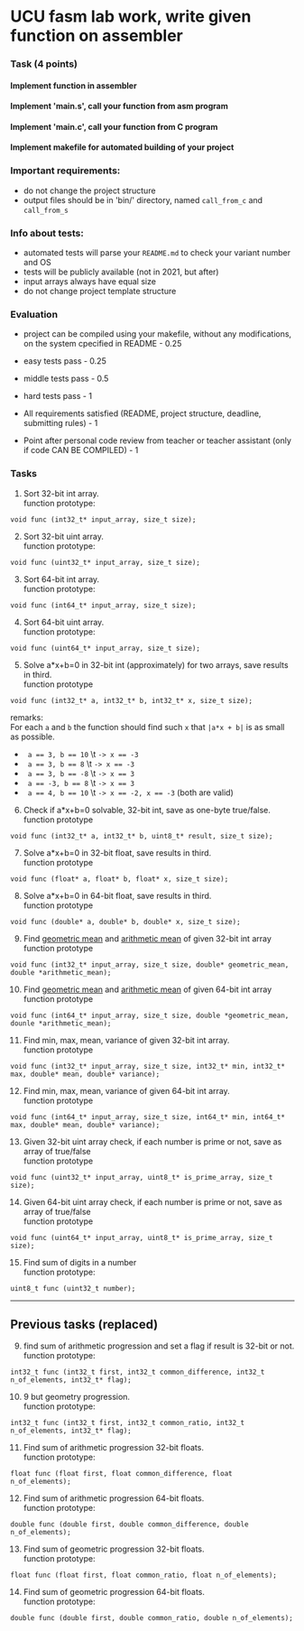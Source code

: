 # UCU fasm lab work, write given function on assembler

### Task (4 points)
#### Implement function in assembler
#### Implement 'main.s', call your function from asm program
#### Implement 'main.c', call your function from C program
#### Implement makefile for automated building of your project
### Important requirements:
- do not change the project structure
- output files should be in 'bin/' directory, named `call_from_c` and `call_from_s`
### Info about tests:
- automated tests will parse your `README.md` to check your variant number and OS
- tests will be publicly available (not in 2021, but after)
- input arrays always have equal size
- do not change project template structure
### Evaluation
- project can be compiled using your makefile, without any modifications, on the system cpecified in README - 0.25
- easy tests pass - 0.25
- middle tests pass - 0.5
- hard tests pass - 1

- All requirements satisfied (README, project structure, deadline, submitting rules) - 1
- Point after personal code review from teacher or teacher assistant (only if code CAN BE COMPILED) - 1

### Tasks

1. Sort 32-bit int array.<br>
function prototype:
```
void func (int32_t* input_array, size_t size);
```
2. Sort 32-bit uint array.<br>
function prototype: 
```
void func (uint32_t* input_array, size_t size);
```
3. Sort 64-bit int array.<br>
function prototype:
```
void func (int64_t* input_array, size_t size);
```
4. Sort 64-bit uint array.<br>
function prototype:
```
void func (uint64_t* input_array, size_t size);
```
5. Solve a\*x+b=0 in 32-bit int (approximately) for two arrays, save results in third.<br>
function prototype
```
void func (int32_t* a, int32_t* b, int32_t* x, size_t size);
```
remarks:<br>
For each `a` and `b` the function should find such `x` that `|a*x + b|` is as small as possible.<br>
* ` a == 3, b == 10` \t `-> x == -3`
* ` a == 3, b == 8` \t `-> x == -3`
* ` a == 3, b == -8` \t `-> x == 3`
* ` a == -3, b == 8` \t `-> x == 3`
* ` a == 4, b == 10` \t `-> x == -2, x == -3` (both are valid)

6. Check if a\*x+b=0 solvable, 32-bit int, save as one-byte true/false.<br>
function prototype
```
void func (int32_t* a, int32_t* b, uint8_t* result, size_t size);
```
7. Solve a\*x+b=0 in 32-bit float, save results in third.<br>
function prototype
```
void func (float* a, float* b, float* x, size_t size);
```
8. Solve a\*x+b=0 in 64-bit float, save results in third.<br>
function prototype
```
void func (double* a, double* b, double* x, size_t size);
```
9. Find [geometric mean](https://en.wikipedia.org/wiki/Geometric_mean) and [arithmetic mean](https://en.wikipedia.org/wiki/arithmetic_mean) of given 32-bit int array<br>
function prototype
```
void func (int32_t* input_array, size_t size, double* geometric_mean, double *arithmetic_mean);
```
10. Find [geometric mean](https://en.wikipedia.org/wiki/Geometric_mean) and [arithmetic mean](https://en.wikipedia.org/wiki/arithmetic_mean) of given 64-bit int array <br>
function prototype
```
void func (int64_t* input_array, size_t size, double *geometric_mean, dounle *arithmetic_mean);
```
11. Find min, max, mean, variance of given 32-bit int array.<br>
function prototype 
```
void func (int32_t* input_array, size_t size, int32_t* min, int32_t* max, double* mean, double* variance);
```
12. Find min, max, mean, variance of given 64-bit int array.<br>
function prototype
```
void func (int64_t* input_array, size_t size, int64_t* min, int64_t* max, double* mean, double* variance);
```
13. Given 32-bit uint array check, if each number is prime or not, save as array of true/false<br>
function prototype
```
void func (uint32_t* input_array, uint8_t* is_prime_array, size_t size);
```
14. Given 64-bit uint array check, if each number is prime or not, save as array of true/false<br>
function prototype
```
void func (uint64_t* input_array, uint8_t* is_prime_array, size_t size);
```
15. Find sum of digits in a number <br>
function prototype:
```
uint8_t func (uint32_t number);
```

---
## Previous tasks (replaced)

9. find sum of arithmetic progression and set a flag if result is 32-bit or not.<br>
function prototype:
```
int32_t func (int32_t first, int32_t common_difference, int32_t n_of_elements, int32_t* flag);
```
10. 9 but geometry progression.<br>
function prototype:
```
int32_t func (int32_t first, int32_t common_ratio, int32_t n_of_elements, int32_t* flag);
```
11. Find sum of arithmetic progression 32-bit floats.<br>
function prototype:
```
float func (float first, float common_difference, float n_of_elements);
```
12. Find sum of arithmetic progression 64-bit floats.<br>
function prototype:
```
double func (double first, double common_difference, double n_of_elements);
```
13. Find sum of geometric progression 32-bit floats.<br>
function prototype:
```
float func (float first, float common_ratio, float n_of_elements);
```
14. Find sum of geometric progression 64-bit floats.<br>
function prototype:
```
double func (double first, double common_ratio, double n_of_elements);
```

